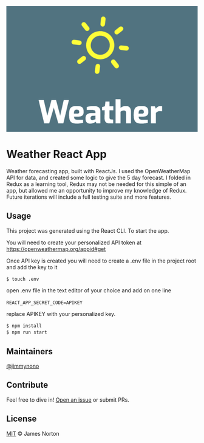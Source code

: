![picture](src/weather-splash-image.png)

# Weather React App

Weather forecasting app, built with ReactJs. I used the OpenWeatherMap API for data, and created some logic to give the 5 day forecast. I folded in Redux as a learning tool, Redux may not be needed for this simple of an app, but allowed me an opportunity to improve my knowledge of Redux. Future iterations will include a full testing suite and more features.

<!--
## Table of Contents

- [Install](#install)
- [Usage](#usage)
- [Maintainers](#maintainers)
- [Contribute](#contribute)
- [License](#license) -->


## Usage

This project was generated using the React CLI. To start the app.

You will need to create your personalized API token at https://openweathermap.org/appid#get

Once API key is created you will need to create a .env file in the project root and add the key to it


```sh
$ touch .env
```

open .env file in the text editor of your choice and add on one line

`REACT_APP_SECRET_CODE=APIKEY`

replace APIKEY with your personalized key.

```sh
$ npm install
$ npm run start
```

## Maintainers

[@jimmynono](https://github.com/jimmynono)

## Contribute

Feel free to dive in! [Open an issue](https://github.com/jimmynono/weather-app-react/issues) or submit PRs.

## License

[MIT](LICENSE) © James Norton
